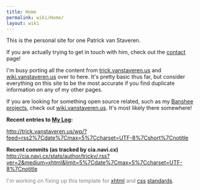 ```yaml
---
title: Home
permalink: wiki/Home/
layout: wiki
---
```


This is the personal site for one Patrick van Staveren.

If you are actually trying to get in touch with him, check out the
[contact](/wiki/Contact "wikilink") page!

I'm busy porting all the content from
[trick.vanstaveren.us](http://trick.vanstaveren.us) and
[wiki.vanstaveren.us](http://wiki.vanstaveren.us) over to here. It's
pretty basic thus far, but consider everything on this site to be the
most accurate if you find duplicate information on any of my other
pages.

If you are looking for something open source related, such as my
[Banshee](http://www.banshee-project.org)
[projects](/wiki/Projects/Open_Source/Banshee "wikilink"), check out
[wiki.vanstaveren.us](http://wiki.vanstaveren.us). It's most likely
there somewhere!

**Recent entries to [My Log](http://trick.vanstaveren.us/wp):**

<rss><http://trick.vanstaveren.us/wp/?feed=rss2%7Cdate%7Cmax=5%7Ccharset=UTF-8%7Cshort%7Cnotitle></rss>

**Recent commits (as tracked by cia.navi.cx)**
<rss><http://cia.navi.cx/stats/author/trickv/.rss?ver=2&medium=xhtml&limit=5%7Cdate%7Cmax=5%7Ccharset=UTF-8%7Cnotitle></rss>

<span style="color: gray;"> I'm working on fixing up this template for
[xhtml](http://validator.w3.org/check/referer) and
[css](http://jigsaw.w3.org/css-validator/check/referer)
[standards](http://www.w3.org).</span>
